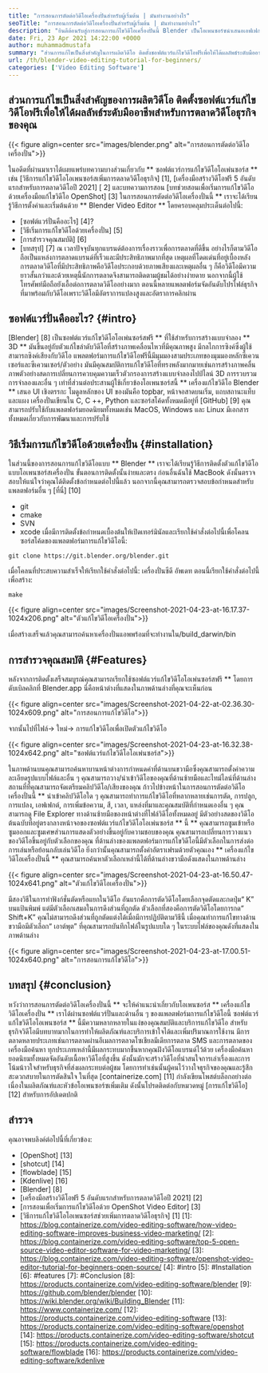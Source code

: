 ```yaml
---
title: "การสอนการตัดต่อวิดีโอเครื่องปั่นสำหรับผู้เริ่มต้น | มันทำงานอย่างไร" 
seoTitle: "การสอนการตัดต่อวิดีโอเครื่องปั่นสำหรับผู้เริ่มต้น | มันทำงานอย่างไร" 
description: "ยินดีต้อนรับสู่การสอนการแก้ไขวิดีโอเครื่องปั่นนี้ Blender เป็นโอเพนซอร์ซนำเสนอเอฟเฟกต์ภาพเคลื่อนไหวตัวกรองตัวอย่างสดและการสนับสนุนสำหรับการเพิ่มรูปภาพ" 
date: Fri, 23 Apr 2021 14:22:00 +0000
author: muhammadmustafa
summary: "ส่วนการแก้ไขเป็นสิ่งสำคัญในการผลิตวิดีโอ ติดตั้งซอฟต์แวร์แก้ไขวิดีโอฟรีเพื่อให้ได้ผลลัพธ์ระดับมืออาชีพสำหรับการตลาดวิดีโอธุรกิจของคุณ" 
url: /th/blender-video-editing-tutorial-for-beginners/
categories: ['Video Editing Software']
---
```


## ส่วนการแก้ไขเป็นสิ่งสำคัญของการผลิตวิดีโอ ติดตั้งซอฟต์แวร์แก้ไขวิดีโอฟรีเพื่อให้ได้ผลลัพธ์ระดับมืออาชีพสำหรับการตลาดวิดีโอธุรกิจของคุณ

{{< figure align=center src="images/blender.png" alt="การสอนการตัดต่อวิดีโอเครื่องปั่น">}}

ในอดีตที่ผ่านมาเราได้เผยแพร่บทความบางส่วนเกี่ยวกับ ** ซอฟต์แวร์การแก้ไขวิดีโอโอเพ่นซอร์ส ** เช่น [วิธีการแก้ไขวิดีโอโอเพนซอร์สเพิ่มการตลาดวิดีโอธุรกิจ] [1], [เครื่องมือสร้างวิดีโอฟรี 5 อันดับแรกสำหรับการตลาดวิดีโอปี 2021] [ 2] และบทความการสอน [บทช่วยสอนเพื่อเริ่มการแก้ไขวิดีโอด้วยเครื่องมือแก้ไขวิดีโอ OpenShot] [3] ในการสอนการตัดต่อวิดีโอเครื่องปั่นนี้ ** เราจะได้เรียนรู้วิธีการตั้งค่าและเริ่มต้นด้วย ** Blender Video Editor ** โดยครอบคลุมประเด็นต่อไปนี้:
  * [ซอฟต์แวร์ปั่นคืออะไร] [4]?
  * [วิธีเริ่มการแก้ไขวิดีโอด้วยเครื่องปั่น] [5]
  * [การสำรวจคุณสมบัติ] [6]
  * [บทสรุป] [7]
ณ เวลาปัจจุบันทุกแบรนด์ต้องการเรื่องราวเพื่อการตลาดที่ดีขึ้น อย่างไรก็ตามวิดีโอถือเป็นแหล่งการตลาดแบรนด์ที่เร็วและมีประสิทธิภาพมากที่สุด เหตุผลที่โดดเด่นที่อยู่เบื้องหลังการตลาดวิดีโอที่มีประสิทธิภาพคือวิดีโอประกอบด้วยภาพเสียงและเหตุผลอื่น ๆ ก็คือวิดีโอมีความยาวสั้นกว่าและด้วยเหตุนี้นักการตลาดจึงสามารถติดตามผู้ชมได้อย่างง่ายดาย นอกจากนี้ผู้ใช้โทรศัพท์มือถือยังเอื้อต่อการตลาดวิดีโออย่างมาก ตอนนี้หลายแพลตฟอร์มจัดอันดับโปรไฟล์ธุรกิจที่มาพร้อมกับวิดีโอเพราะวิดีโอมีอัตราการแปลงสูงและอัตราการคลิกผ่าน

## ซอฟต์แวร์ปั่นคืออะไร? {#intro}
[Blender] [8] เป็นซอฟต์แวร์แก้ไขวิดีโอโอเพ่นซอร์สฟรี ** ที่ใช้สำหรับการสร้างแบบจำลอง ** 3D ** มันขึ้นอยู่กับตัวแก้ไขลำดับวิดีโอที่สร้างภาพเคลื่อนไหวที่มีคุณภาพสูง มีกลไกการซิงค์ซึ่งผู้ใช้สามารถซิงค์เสียงกับวิดีโอ แพลตฟอร์มการแก้ไขวิดีโอฟรีนี้มีมุมมองสามประเภทของมุมมองหลักซีเควนเซอร์และซีเควนเซอร์/ตัวอย่าง มันมีคุณสมบัติการแก้ไขวิดีโอที่ทรงพลังมากมายเช่นการสร้างภาพคลื่นภาพตัวอย่างสดการเปลี่ยนการควบคุมความเร็วตัวกรองการสร้างแบบจำลองไปป์ไลน์ 3D การรวบรวมการจำลองและอื่น ๆ
เท่าที่ส่วนต่อประสานผู้ใช้เกี่ยวข้องโอเพนซอร์สนี้ ** เครื่องแก้ไขวิดีโอ Blender ** เสนอ UI เชิงตรรกะ โมดูลหลักของ UI ของมันคือ topbar, หน้าจอสาดบนเริ่ม, แถบสถานะแท็บและแผง เครื่องปั่นเขียนใน C, C ++, Python และซอร์สโค้ดทั้งหมดมีอยู่ที่ [GitHub] [9] คุณสามารถปรับใช้กับแพลตฟอร์มยอดนิยมทั้งหมดเช่น MacOS, Windows และ Linux มีเอกสารทั้งหมดเกี่ยวกับการพัฒนาและการปรับใช้

## วิธีเริ่มการแก้ไขวิดีโอด้วยเครื่องปั่น {#installation}
ในส่วนนี้ของการสอนการแก้ไขวิดีโอแบบ ** Blender ** เราจะได้เรียนรู้วิธีการติดตั้งตัวแก้ไขวิดีโอแบบโอเพนซอร์สเครื่องปั่น ขั้นตอนการติดตั้งนั้นง่ายและตรง ก่อนอื่นฉันใช้ MacBook ดังนั้นตรวจสอบให้แน่ใจว่าคุณได้ติดตั้งข้อกำหนดต่อไปนี้แล้ว นอกจากนี้คุณสามารถตรวจสอบข้อกำหนดสำหรับแพลตฟอร์มอื่น ๆ [ที่นี่] [10]
  * git
  * cmake
  * SVN
  * xcode
เมื่อมีการติดตั้งข้อกำหนดเบื้องต้นให้เปิดเทอร์มินัลและเรียกใช้คำสั่งต่อไปนี้เพื่อโคลนซอร์สโค้ดของแพลตฟอร์มการแก้ไขวิดีโอนี้:
```
git clone https://git.blender.org/blender.git
```
เมื่อโคลนที่ประสบความสำเร็จให้เรียกใช้คำสั่งต่อไปนี้:
เครื่องปั่นซีดี
อัพเดท
ตอนนี้เรียกใช้คำสั่งต่อไปนี้เพื่อสร้าง:
```
make
```

{{< figure align=center src="images/Screenshot-2021-04-23-at-16.17.37-1024x206.png" alt="ตัวแก้ไขวิดีโอเครื่องปั่น">}}

เมื่อสร้างเสร็จแล้วคุณสามารถค้นหาเครื่องปั่นแอพพร้อมที่จะทำงานใน/build_darwin/bin

## การสำรวจคุณสมบัติ {#Features}
หลังจากการติดตั้งเสร็จสมบูรณ์คุณสามารถเรียกใช้ซอฟต์แวร์แก้ไขวิดีโอโอเพ่นซอร์สฟรี ** โดยการดับเบิลคลิกที่ Blender.app นี่คือหน้าต่างที่แสดงในภาพด้านล่างที่คุณจะเห็นก่อน

{{< figure align=center src="images/Screenshot-2021-04-22-at-02.36.30-1024x609.png" alt="การสอนการแก้ไขวิดีโอ">}}

จากนั้นไปที่ไฟล์-> ใหม่-> การแก้ไขวิดีโอเพื่อเปิดตัวแก้ไขวิดีโอ

{{< figure align=center src="images/Screenshot-2021-04-23-at-16.32.38-1024x642.png" alt="ซอฟต์แวร์แก้ไขวิดีโอโอเพ่นซอร์ส">}}

ในภาพด้านบนคุณสามารถค้นหาบานหน้าต่างการกำหนดค่าที่ด้านบนขวามือซึ่งคุณสามารถตั้งค่าความละเอียดรูปแบบไฟล์และอื่น ๆ คุณสามารถวาง/นำเข้าวิดีโอของคุณที่ด้านซ้ายมือและไทม์ไลน์ที่ด้านล่าง สถานที่ที่คุณสามารถจัดเตรียมคลิปวิดีโอ/เสียงของคุณ
ก้าวไปข้างหน้าในการสอนการตัดต่อวิดีโอเครื่องปั่นนี้ ** นำเข้าคลิปวิดีโอใด ๆ คุณสามารถทำการแก้ไขวิดีโอที่หลากหลายเช่นการตัด, การปลูก, การแปลง, เอฟเฟกต์, การเพิ่มข้อความ, สี, เวลา, แหล่งที่มาและคุณสมบัติที่กำหนดเองอื่น ๆ คุณสามารถดู File Explorer ทางด้านซ้ายมือของหน้าต่างที่ไฟล์วิดีโอทั้งหมดอยู่ มีตัวอย่างสดของวิดีโอต้นฉบับที่อยู่ตรงกลางหน้าจอของซอฟต์แวร์แก้ไขวิดีโอโอเพ่นซอร์ส ** นี้ ** คุณสามารถซูมเข้าหรือซูมออกและซูมเศษส่วนการแสดงตัวอย่างขึ้นอยู่กับความชอบของคุณ คุณสามารถเปลี่ยนการวางแนวของวิดีโอขึ้นอยู่กับตัวเลือกของคุณ ที่ด้านล่างของแพลตฟอร์มการแก้ไขวิดีโอนี้มีตัวเลือกในการส่งต่อการเล่นหรือย้อนกลับเล่นวิดีโอ ยิ่งกว่านั้นคุณสามารถตั้งค่าอัตราเฟรมด้วยตัวคุณเอง ** เครื่องแก้ไขวิดีโอเครื่องปั่นนี้ ** คุณสามารถค้นหาตัวเลือกเหล่านี้ได้ที่ด้านล่างขวามือดังแสดงในภาพด้านล่าง

{{< figure align=center src="images/Screenshot-2021-04-23-at-16.50.47-1024x641.png" alt="ตัวแก้ไขวิดีโอเครื่องปั่น">}}

มีสองวิธีในการทำฟังก์ชั่นตัดหรือแยกในวิดีโอ อันแรกคือการตัดวิดีโอโดยเลือกจุดตัดและกดปุ่ม“ K” บนแป้นพิมพ์ แต่มีตัวเลือกเสมอในการดึงส่วนที่ถูกตัด ตัวเลือกที่สองคือการตัดวิดีโอโดยการกด“ Shift+K” คุณไม่สามารถดึงส่วนที่ถูกตัดแต่งได้เมื่อมีการปฏิบัติตามวิธีนี้ เมื่อคุณทำการแก้ไขทางด้านขวามือมีตัวเลือก“ เอาต์พุต” ที่คุณสามารถบันทึกไฟล์ในรูปแบบใด ๆ ในระบบไฟล์ของคุณดังที่แสดงในภาพด้านล่าง

{{< figure align=center src="images/Screenshot-2021-04-23-at-17.00.51-1024x640.png" alt="การสอนการแก้ไขวิดีโอ">}}


## บทสรุป {#conclusion}
หวังว่าการสอนการตัดต่อวิดีโอเครื่องปั่นนี้ ** จะให้คำแนะนำเกี่ยวกับโอเพนซอร์ส ** เครื่องแก้ไขวิดีโอเครื่องปั่น ** เราได้ผ่านซอฟต์แวร์ปั่นและด้านอื่น ๆ ของแพลตฟอร์มการแก้ไขวิดีโอนี้ ซอฟต์แวร์แก้ไขวิดีโอโอเพนซอร์ส ** นี้มีความหลากหลายในแง่ของคุณสมบัติและบริการแก้ไขวิดีโอ สำหรับธุรกิจวิดีโอมีบทบาทมากในการทำให้ผลิตภัณฑ์และบริการเข้าใจได้และเพิ่มปริมาณการใช้งาน มีการตลาดหลายประเภทเช่นการตลาดผ่านอีเมลการตลาดโซเชียลมีเดียการตลาด SMS และการตลาดของเครื่องมือค้นหา ทุกประเภทเหล่านี้มีผลกระทบมากขึ้นหากคุณฝังวิดีโอแบรนด์ไว้ด้วย เครื่องมือค้นหายอดนิยมทั้งหมดจัดอันดับเนื้อหาวิดีโอที่สูงขึ้น ดังนั้นมักจะสร้างวิดีโอที่น่าสนใจการเล่าเรื่องและการโน้มน้าวใจสำหรับธุรกิจที่ส่งผลกระทบต่อผู้ชม โดยการทำเช่นนั้นผู้คนไว้วางใจธุรกิจของคุณและรู้สึกสะดวกสบายในการตัดสินใจ
ในที่สุด [containerize.com] [11] กำลังเขียนโพสต์บล็อกอย่างต่อเนื่องในผลิตภัณฑ์และหัวข้อโอเพนซอร์ซเพิ่มเติม ดังนั้นโปรดติดต่อกับหมวดหมู่ [การแก้ไขวิดีโอ] [12] สำหรับการอัปเดตปกติ

## สำรวจ
คุณอาจพบลิงค์ต่อไปนี้ที่เกี่ยวข้อง:
  * [OpenShot] [13]
  * [shotcut] [14]
  * [flowblade] [15]
  * [Kdenlive] [16]
  * [Blender] [8]
  * [เครื่องมือสร้างวิดีโอฟรี 5 อันดับแรกสำหรับการตลาดวิดีโอปี 2021] [2]
  * [การสอนเพื่อเริ่มการแก้ไขวิดีโอด้วย OpenShot Video Editor] [3]
  * [วิธีการแก้ไขวิดีโอโอเพนซอร์สช่วยเพิ่มการตลาดวิดีโอธุรกิจ] [1]
[1]: https://blog.containerize.com/video-editing-software/how-video-editing-software-improves-business-video-marketing/
[2]: https://blog.containerize.com/video-editing-software/top-5-open-source-video-editor-software-for-video-marketing/
[3]: https://blog.containerize.com/video-editing-software/openshot-video-editor-tutorial-for-beginners-open-source/
[4]: #intro
[5]: #Installation
[6]: #features
[7]: #Conclusion
[8]: https://products.containerize.com/video-editing-software/blender
[9]: https://github.com/blender/blender
[10]: https://wiki.blender.org/wiki/Building_Blender
[11]: https://www.containerize.com/
[12]: https://products.containerize.com/video-editing-software
[13]: https://products.containerize.com/video-editing-software/openshot
[14]: https://products.containerize.com/video-editing-software/shotcut
[15]: https://products.containerize.com/video-editing-software/flowblade
[16]: https://products.containerize.com/video-editing-software/kdenlive
